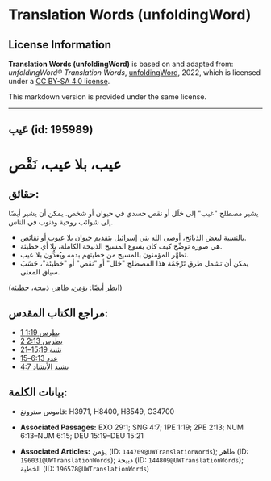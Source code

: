 # Translation Words (unfoldingWord)

## License Information

**Translation Words (unfoldingWord)** is based on and adapted from: _unfoldingWord® Translation Words_, [unfoldingWord](https://unfoldingword.org/utw), 2022, which is licensed under a [CC BY-SA 4.0 license](https://creativecommons.org/licenses/by-sa/4.0/legalcode.en).

This markdown version is provided under the same license.



--------------------------------

## عَيب (id: 195989)

عيب، بلا عيب، نَقْص
===================

حقائق:
------

يشير مصطلح "عَيب" إلى خلَل أو نقص جسدي في حيوان أو شخص. يمكن أن يشير أيضًا إلى شوائب روحية وذنوب في الناس.

* بالنسبة لبعض الذبائح، أوصى الله بني إسرائيل بتقديم حيوان بلا عيوب أو نقائص.
* هي صورة توضِّح كيف كان يسوع المسيح الذبيحة الكاملة، بلا أي خطيئة.
* تطهَّر المؤمنون بالمسيح من خطيتهم بدمه ويُعدُّون بلا عيب.
* يمكن أن تشمل طرق تَرْجَمَة هذا المصطلح "خلل" أو "نقص" أو "خطيئة"، حَسَبَ سياق المعنى.

(انظر أيضًا: يؤمن، طاهر، ذبيحة، خطيئة)

مراجع الكتاب المقدس:
--------------------

* [1 بطرس 1:19](https://ref.ly/1Pet1:19)
* [2 بطرس 2:13](https://ref.ly/2Pet2:13)
* [تثنية 15:19–21](https://ref.ly/Deut15:19-Deut15:21)
* [عدد 6:13–15](https://ref.ly/Num6:13-Num6:15)
* [نشيد الأنشاد 4:7](https://ref.ly/Song4:7)

بيانات الكلمة:
--------------

* قاموس سترونغ: H3971, H8400, H8549, G34700

* **Associated Passages:** EXO 29:1; SNG 4:7; 1PE 1:19; 2PE 2:13; NUM 6:13–NUM 6:15; DEU 15:19–DEU 15:21
* **Associated Articles:** يؤمن (ID: `144709@UWTranslationWords`); طاهر (ID: `196031@UWTranslationWords`); ذبيحة (ID: `144809@UWTranslationWords`); الخطية (ID: `196578@UWTranslationWords`)

